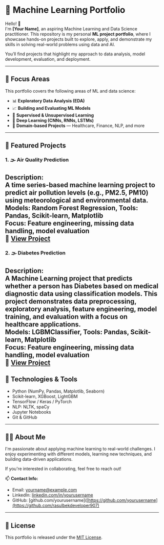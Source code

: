 # 🤖 Machine Learning Portfolio

Hello! 👋  
I'm **[Your Name]**, an aspiring Machine Learning and Data Science practitioner. This repository is my personal **ML project portfolio**, where I showcase hands-on projects built to explore, apply, and demonstrate my skills in solving real-world problems using data and AI.

You’ll find projects that highlight my approach to data analysis, model development, evaluation, and deployment.

---

## 🧠 Focus Areas

This portfolio covers the following areas of ML and data science:

- 📊 **Exploratory Data Analysis (EDA)**
- 📈 **Building and Evaluating ML Models**
- 🤖 **Supervised & Unsupervised Learning**
- 🧬 **Deep Learning (CNNs, RNNs, LSTMs)**
- 🏥 **Domain-based Projects** — Healthcare, Finance, NLP, and more

---

## 📂 Featured Projects

### 1. 🌫️ **Air Quality Prediction**
**Description:**  
A time series-based machine learning project to predict air pollution levels (e.g., PM2.5, PM10) using meteorological and environmental data.  
**Models:** Random Forest Regression, 
**Tools:** Pandas, Scikit-learn, Matplotlib  
**Focus:** Feature engineering, missing data handling, model evaluation  
🔗 [View Project](https://github.com/rasulbekdeveloper907/MY_PORTFOLIO/tree/main/AIR_QUALITY_CHECKER)
---

### 2. 🌫️ **Diabetes Prediction**
**Description:**  
A Machine Learning project that predicts whether a person has Diabetes based on medical diagnostic data using classification models.
This project demonstrates data preprocessing, exploratory analysis, feature engineering, model training, and evaluation with a focus on healthcare applications.  
**Models:** LGBMClassifier, 
**Tools:** Pandas, Scikit-learn, Matplotlib  
**Focus:** Feature engineering, missing data handling, model evaluation  
🔗 [View Project](https://github.com/rasulbekdeveloper907/MY_PORTFOLIO/tree/main/AIR_QUALITY_CHECKER)
---

## 🧰 Technologies & Tools

- Python (NumPy, Pandas, Matplotlib, Seaborn)
- Scikit-learn, XGBoost, LightGBM
- TensorFlow / Keras / PyTorch
- NLP: NLTK, spaCy
- Jupyter Notebooks
- Git & GitHub
---

## 👨‍💻 About Me

I'm passionate about applying machine learning to real-world challenges. I enjoy experimenting with different models, learning new techniques, and building data-driven applications.

If you're interested in collaborating, feel free to reach out!

📫 **Contact Info:**

- Email: yourname@example.com  
- LinkedIn: [linkedin.com/in/yourusername](www.linkedin.com/in/ro-zmetov-rasulbek-12312b20a)  
- GitHub: [github.com/yourusername]([https://github.com/yourusername](https://github.com/rasulbekdeveloper907)

---

## 📃 License

This portfolio is released under the [MIT License](LICENSE).
